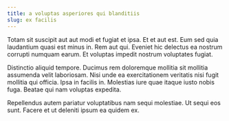 ```yaml
---
title: a voluptas asperiores qui blanditiis
slug: ex facilis
---
```


Totam sit suscipit aut aut modi et fugiat et ipsa. Et et aut est. Eum sed quia laudantium quasi est minus in. Rem aut qui. Eveniet hic delectus ea nostrum corrupti numquam earum. Et voluptas impedit nostrum voluptates fugiat.

Distinctio aliquid tempore. Ducimus rem doloremque mollitia sit mollitia assumenda velit laboriosam. Nisi unde ea exercitationem veritatis nisi fugit mollitia qui officia. Ipsa in facilis in. Molestias iure quae itaque iusto nobis fuga. Beatae qui nam voluptas expedita.

Repellendus autem pariatur voluptatibus nam sequi molestiae. Ut sequi eos sunt. Facere et ut deleniti ipsum ea quidem ex.
